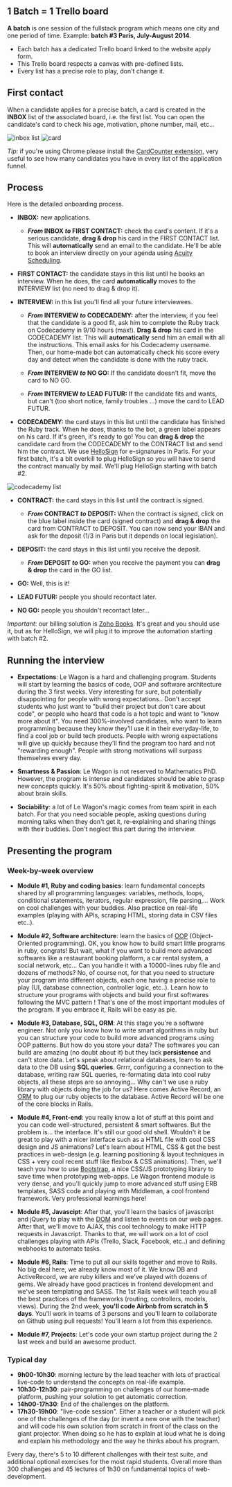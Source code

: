 ## 1 Batch = 1 Trello board

**A batch** is one session of the fullstack program which means one city and one period of time. Example: **batch #3 Paris, July-August 2014**.

- Each batch has a dedicated Trello board linked to the website apply form.
- This Trello board respects a canvas with pre-defined lists.
- Every list has a precise role to play, don't change it.

## First contact

When a candidate applies for a precise batch, a card is created in the **INBOX** list of the associated board, i.e. the first list. You can open the candidate's card to check his age, motivation, phone number, mail, etc...

![inbox list](images/inbox.png)
![card](images/card.png)

_Tip:_ if you're using Chrome please install the [CardCounter extension](https://chrome.google.com/webstore/detail/cardcounter-for-trello/miejdnaildjcmahbhmfngfdoficmkdhi?hl=en), very useful to see how many candidates you have in every list of the application funnel.

## Process

Here is the detailed onboarding process.

- **INBOX:** new applications.

  - **_From_ INBOX _to_ FIRST CONTACT:** check the card's content. If it's a serious candidate, **drag & drop** his card in the FIRST CONTACT list. This will **automatically** send an email to the candidate. He'll be able to book an interview directly on your agenda using [Acuity Scheduling](https://acuityscheduling.com/).

- **FIRST CONTACT:** the candidate stays in this list until he books an interview. When he does, the card **automatically** moves to the INTERVIEW list (no need to drag & drop it).

- **INTERVIEW:** in this list you'll find all your future interviewees.

  - **_From_ INTERVIEW _to_ CODECADEMY:** after the interview, if you feel that the candidate is a good fit, ask him to complete the Ruby track on Codecademy in 9/10 hours (max!). **Drag & drop** his card in the CODECADEMY list. This will **automatically** send him an email with all the instructions. This email asks for his Codecademy username. Then, our home-made bot can automatically check his score every day and detect when the candidate is done with the ruby track.

  - **_From_ INTERVIEW _to_ NO GO:** If the candidate doesn't fit, move the card to NO GO.

  - **_From_ INTERVIEW _to_ LEAD FUTUR:** If the candidate fits and wants, but can't (too short notice, family troubles ...) move the card to LEAD FUTUR.

- **CODECADEMY:** the card stays in this list until the candidate has finished the Ruby track. When he does, thanks to the bot, a green label appears on his card. If it's green, it's ready to go! You can **drag & drop** the candidate card from the CODECADEMY to the CONTRACT list and send him the contract. We use [HelloSign](https://www.hellosign.com/) for e-signatures in Paris. For your first batch, it's a bit overkill to plug HelloSign so you will have to send the contract manually by mail. We'll plug HelloSign starting with batch #2.

![codecademy list](images/codecademy.png)

- **CONTRACT:** the card stays in this list until the contract is signed.

  - **_From_ CONTRACT _to_ DEPOSIT:** When the contract is signed, click on the blue label inside the card (signed contract) and  **drag & drop** the card from CONTRACT to DEPOSIT. You can now send your IBAN and ask for the deposit (1/3 in Paris but it depends on local legislation).

- **DEPOSIT:** the card stays in this list until you receive the deposit.

  - **_From_ DEPOSIT _to_ GO:** when you receive the payment you can **drag & drop** the card in the GO list.

- **GO:** Well, this is it!

- **LEAD FUTUR:** people you should recontact later.

- **NO GO:** people you shouldn't recontact later...

_Important_: our billing solution is [Zoho Books](https://books.zoho.com). It's great and you should use it, but as for HelloSign, we will plug it to improve the automation starting with batch #2.

## Running the interview

- **Expectations**: Le Wagon is a hard and challenging program. Students will start by learning the basics of code, OOP and software architecture during the 3 first weeks. Very interesting for sure, but potentially disappointing for people with wrong expectations.. Don't accept students who just want to "build their project but don't care about code", or people who heard  that code is a hot topic and want to "know more about it". You need 300%-involved candidates, who want to learn programming because they know they'll use it in their everyday-life, to find a cool job or build tech products. People with wrong expectations will give up quickly because they'll find the program too hard and not "rewarding enough". People with strong motivations will surpass themselves every day.

- **Smartness & Passion**: Le Wagon is not reserved to Mathematics PhD. However, the program is intense and candidates should be able to grasp new concepts quickly. It's 50% about fighting-spirit & motivation, 50% about brain skills.

- **Sociability**: a lot of Le Wagon's magic comes from team spirit in each batch. For that you need sociable people, asking questions during morning talks when they don't get it, re-explaining and sharing things with their buddies. Don't neglect this part during the interview.

## Presenting the program

### Week-by-week overview

- **Module #1, Ruby and coding basics**: learn fundamental concepts shared by all programming languages: variables, methods, loops, conditional statements, iterators, regular expression,  file parsing,... Work on cool challenges with your buddies. Also practice on real-life examples (playing with APIs, scraping HTML, storing data in CSV files etc..).

- **Module #2, Software architecture**: learn the basics of [OOP](https://en.wikipedia.org/wiki/Object-oriented_programming) (Object-Oriented programming). OK, you know how to build smart little programs in ruby, congrats! But wait, what if you want to build more advanced softwares like a restaurant booking platform, a car rental system, a social network, etc... Can you handle it with a 10000-lines ruby file and dozens of methods? No, of course not, for that you need to structure your program into different objects, each one having a precise role to play (UI, database connection, controller logic, etc..). Learn how to structure your programs with objects and build your first softwares following the MVC pattern ! That's one of the most important modules of the program. If you embrace it, Rails will be easy as pie.


- **Module #3, Database, SQL, ORM**: At this stage you're a software engineer. Not only you know how to write smart algorithms in ruby but you can structure your code to build more advanced programs using OOP patterns. But how do you store your data? The softwares you can build are amazing (no doubt about it) but they lack **persistence** and can't store data. Let's speak about relational databases, learn to ask data to the DB using **SQL queries**. Grrrr, configuring a connection to the database, writing raw SQL queries, re-formating data into cool ruby objects, all these steps are so annoying... Why can't we use a ruby library with objects doing the job for us? Here comes Active Record, an [ORM](https://en.wikipedia.org/wiki/Object-relational_mapping) to plug our ruby objects to the database. Active Record will be one of the core blocks in Rails.


- **Module #4, Front-end**: you really know a lot of stuff at this point and you can code well-structured, persistent & smart softwares. But the problem is... the interface. It's still our good old shell. Wouldn't it be great to play with a nicer interface such as a HTML file with cool CSS design and JS animations? Let's learn about HTML, CSS & get the best practices in web-design (e.g. learning positioning & layout techniques in CSS + very cool recent stuff like flexbox & CSS animations). Then, we'll teach you how to use [Bootstrap](http://getbootstrap.com/), a nice CSS/JS prototyping library to save time when prototyping web-apps. Le Wagon frontend module is very dense, and you'll quickly jump to more advanced stuff using ERB templates, SASS code and playing with Middleman, a cool frontend framework. Very professional learnings here!

- **Module #5, Javascipt**: After that, you'll learn the basics of javascript and jQuery to play with the [DOM](https://en.wikipedia.org/wiki/Document_Object_Model) and listen to events on our web pages. After that, we'll move to AJAX, this cool technology to make HTTP requests in Javascript. Thanks to that, we will work on a lot of cool challenges playing with APIs (Trello, Slack, Facebook, etc..) and defining webhooks to automate tasks.

- **Module #6, Rails**: Time to put all our skills together and move to Rails. No big deal here, we already know most of it. We know DB and ActiveRecord, we are ruby killers and we've played with dozens of gems. We already have good practices in frontend development and we've seen templating and SASS. The 1st Rails week will teach you all the best practices of the frameworks (routing, controllers, models, views). During the 2nd week, **you'll code Airbnb from scratch in 5 days**. You'll work in teams of 3 persons and you'll learn to collaborate on Github using pull requests! You'll learn a lot from this experience.

- **Module #7, Projects**: Let's code your own startup project during the 2 last week and build an awesome product.


### Typical day

- **9h00-10h30**: morning lecture by the lead teacher with lots of practical live-code to understand the concepts on real-life example.
- **10h30-12h30**: pair-programming on challenges of our home-made platform, pushing your solution to get automatic correction.
- **14h00-17h30**: End of the challenges on the platform.
-  **17h30-19h00**: "live-code session". Either a teacher or a student will pick one of the challenges of the day (or invent a new one with the teacher) and will code his own solution from scratch in front of the class on the giant projector. When doing so he has to explain at loud what he is doing and explain his methodology and the way he thinks about his program.

Every day, there's 5 to 10 different challenges with their test suite, and additional optional exercises for the most rapid students. Overall more than 300 challenges and 45 lectures of 1h30 on fundamental topics of web-development.



